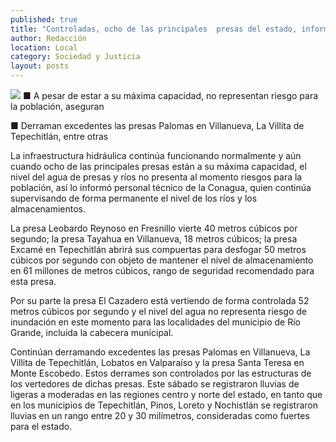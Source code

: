 ```yaml
---
published: true
title: "Controladas, ocho de las principales  presas del estado, informa Conagua"
author: Redacción
location: Local
category: Sociedad y Justicia
layout: posts
---
```


![](http://i.imgur.com/t4Gbv19m.jpg)
■ A pesar de estar a su máxima capacidad, no representan riesgo para la población, aseguran

■ Derraman excedentes las presas Palomas en Villanueva,  La Villita de Tepechitlán, entre otras

La infraestructura hidráulica continúa funcionando normalmente y aún cuando ocho de las principales presas están a su máxima capacidad, el nivel del agua de presas y ríos no presenta al momento riesgos para la población, así lo informó personal técnico de la Conagua, quien continúa supervisando de forma permanente el nivel de los ríos y los almacenamientos.

La presa Leobardo Reynoso en Fresnillo vierte 40 metros cúbicos por segundo;  la presa Tayahua en Villanueva, 18 metros cúbicos; la presa Excamé en Tepechitlán abrirá sus compuertas para desfogar 50 metros cúbicos por segundo con objeto de mantener el nivel de almacenamiento en 61 millones de metros cúbicos, rango de seguridad recomendado para esta presa.

Por su parte la presa El Cazadero está vertiendo de forma controlada 52 metros cúbicos por segundo y el nivel del agua no representa riesgo de inundación en este momento para las localidades del municipio de Río Grande, incluida la cabecera municipal.

Continúan derramando excedentes las presas Palomas en Villanueva,  La Villita de Tepechitlán, Lobatos en Valparaíso y la presa Santa Teresa en Monte Escobedo. Estos derrames son controlados por las estructuras de los vertedores de dichas presas.
Este sábado se registraron lluvias de ligeras a moderadas en las regiones centro y norte del estado, en tanto que en los municipios de Tepechitlán, Pinos, Loreto y Nochistlán se registraron lluvias en un rango entre 20 y 30 milímetros, consideradas como fuertes para el estado.

